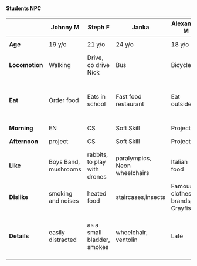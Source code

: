 
#### Students NPC
| |Johnny M | Steph F | Janka| Alexandre M| Nick M | Lindzy F | Erik M | Lana F | Sam H
---| --- | --- | ---| ---| ---| ---| ---| ---| ---|
**Age** |19 y/o|21 y/o|24 y/o| 18 y/o| 27 y/o| 17 y/o| 20 y/o| 22 y/o| 25 y/o
**Locomotion** |Walking|Drive, co drive Nick|Bus| Bicycle| Is co Driven| Bus | Drive | Drive | 
**Eat**|Order food|Eats in school | Fast food restaurant| Eat outside| bring is meal| Eats outside| Eat in school| Goes out to buy and comes back |
**Morning**| EN| CS | Soft Skill | Project| Project|CS|EN|EN|
**Afternoon**| project | CS| Soft Skill | Project| Project|EN|CS|Soft Skill|
**Like**| Boys Band, mushrooms | rabbits, to play with drones | paralympics, Neon wheelchairs| Italian food | Old tech, steam engines| music and arts| video games and anime| nature, tofu
**Dislike**| smoking and noises| heated food| staircases,insects| Famous clothes brands, Crayfishes| smartphones, social medias | sports and small places| hard work and noobs|meat, fast food |
**Details**| easily distracted | as a small bladder, smokes | wheelchair, ventolin| Late | Has a really old phone, wants to work in the green, Eat a lot and slowly | always wears headphone and is late| speaks way too much|Vegan, rich|